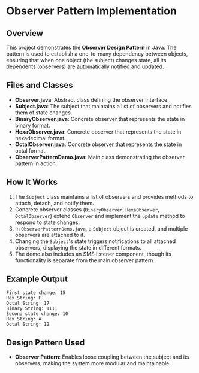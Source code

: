 # Observer Pattern Implementation

## Overview
This project demonstrates the **Observer Design Pattern** in Java. The pattern is used to establish a one-to-many dependency between objects, ensuring that when one object (the subject) changes state, all its dependents (observers) are automatically notified and updated.

## Files and Classes
- **Observer.java**: Abstract class defining the observer interface.
- **Subject.java**: The subject that maintains a list of observers and notifies them of state changes.
- **BinaryObserver.java**: Concrete observer that represents the state in binary format.
- **HexaObserver.java**: Concrete observer that represents the state in hexadecimal format.
- **OctalObserver.java**: Concrete observer that represents the state in octal format.
- **ObserverPatternDemo.java**: Main class demonstrating the observer pattern in action.

## How It Works
1. The `Subject` class maintains a list of observers and provides methods to attach, detach, and notify them.
2. Concrete observer classes (`BinaryObserver`, `HexaObserver`, `OctalObserver`) extend `Observer` and implement the `update` method to respond to state changes.
3. In `ObserverPatternDemo.java`, a `Subject` object is created, and multiple observers are attached to it.
4. Changing the `Subject`'s state triggers notifications to all attached observers, displaying the state in different formats.
5. The demo also includes an SMS listener component, though its functionality is separate from the main observer pattern.

## Example Output
```
First state change: 15
Hex String: F
Octal String: 17
Binary String: 1111
Second state change: 10
Hex String: A
Octal String: 12
```

## Design Pattern Used
- **Observer Pattern**: Enables loose coupling between the subject and its observers, making the system more modular and maintainable.

#